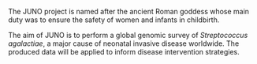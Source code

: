 The JUNO project is named after the ancient Roman goddess whose main duty was to ensure the safety of women and infants in childbirth.

The aim of JUNO is to perform a global genomic survey of *Streptococcus agalactiae*, a major cause of neonatal invasive disease worldwide. The produced data will be applied to inform disease intervention strategies.
